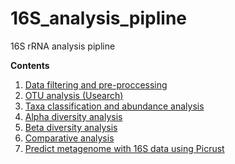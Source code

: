 # 16S_analysis_pipline
16S rRNA analysis pipline

**Contents**
1. [Data filtering and pre-proccessing](https://github.com/myshu2017-03-14/16S_analysis_pipline/wiki/1-Data-filtering-and-pre-proccessing)
2. [OTU analysis (Usearch)](https://github.com/myshu2017-03-14/16S_analysis_pipline/wiki/2-OTU-analysis-(Usearch))
3. [Taxa classification and abundance analysis](https://github.com/myshu2017-03-14/16S_analysis_pipline/wiki/3-Taxa-classification-and-abundance-analysis)
4. [Alpha diversity analysis](https://github.com/myshu2017-03-14/16S_analysis_pipline/wiki/4-Alpha-diversity-analysis)
5. [Beta diversity analysis](https://github.com/myshu2017-03-14/16S_analysis_pipline/wiki/5-Beta-diversity-analysis)
6. [Comparative analysis](https://github.com/myshu2017-03-14/16S_analysis_pipline/wiki/6-Comparative-analysis)
7. [Predict metagenome with 16S data using Picrust](https://github.com/myshu2017-03-14/16S_analysis_pipline/wiki/7-Predict-metagenome-with-16S-data-using-Picrust)
